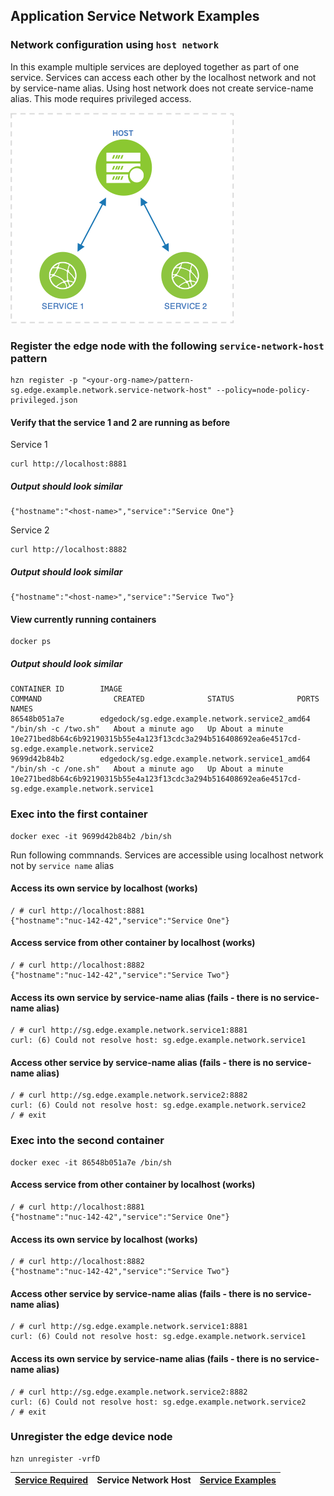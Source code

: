 ## Application Service Network Examples
### Network configuration using `host network`

In this example multiple services are deployed together as part of one service. Services can access each other by the localhost network and not by service-name alias. Using host network does not create service-name alias. This mode requires privileged access.

![](../../media/service-network-host.png)

### Register the edge node with the following `service-network-host` pattern
```
hzn register -p "<your-org-name>/pattern-sg.edge.example.network.service-network-host" --policy=node-policy-privileged.json
```
#### Verify that the service 1 and 2 are running as before
Service 1
```
curl http://localhost:8881
```
##### Output should look similar
```
{"hostname":"<host-name>","service":"Service One"}
```
Service 2
```
curl http://localhost:8882
```
##### Output should look similar
```
{"hostname":"<host-name>","service":"Service Two"}
```

#### View currently running containers
```
docker ps
```
##### Output should look similar
```
CONTAINER ID        IMAGE                                             COMMAND                CREATED              STATUS              PORTS               NAMES
86548b051a7e        edgedock/sg.edge.example.network.service2_amd64   "/bin/sh -c /two.sh"   About a minute ago   Up About a minute                       10e271bed8b64c6b92190315b55e4a123f13cdc3a294b516408692ea6e4517cd-sg.edge.example.network.service2
9699d42b84b2        edgedock/sg.edge.example.network.service1_amd64   "/bin/sh -c /one.sh"   About a minute ago   Up About a minute                       10e271bed8b64c6b92190315b55e4a123f13cdc3a294b516408692ea6e4517cd-sg.edge.example.network.service1
```

### Exec into the first container
```
docker exec -it 9699d42b84b2 /bin/sh
```

Run following commnands. Services are accessible using localhost network not by `service name` alias
#### Access its own service by localhost (works)
```
/ # curl http://localhost:8881
{"hostname":"nuc-142-42","service":"Service One"}
```
#### Access service from other container by localhost (works)
```
/ # curl http://localhost:8882
{"hostname":"nuc-142-42","service":"Service Two"}
```
#### Access its own service by service-name alias (fails - there is no service-name alias)
```
/ # curl http://sg.edge.example.network.service1:8881
curl: (6) Could not resolve host: sg.edge.example.network.service1
```
#### Access other service by service-name alias (fails - there is no service-name alias)
```
/ # curl http://sg.edge.example.network.service2:8882
curl: (6) Could not resolve host: sg.edge.example.network.service2
/ # exit
```
### Exec into the second container
```
docker exec -it 86548b051a7e /bin/sh
```
#### Access service from other container by localhost (works)
```
/ # curl http://localhost:8881
{"hostname":"nuc-142-42","service":"Service One"}
```
#### Access its own service by localhost (works)
```
/ # curl http://localhost:8882
{"hostname":"nuc-142-42","service":"Service Two"}
```
#### Access other service by service-name alias (fails - there is no service-name alias)
```
/ # curl http://sg.edge.example.network.service1:8881
curl: (6) Could not resolve host: sg.edge.example.network.service1
```
#### Access its own service by service-name alias (fails - there is no service-name alias)
```
/ # curl http://sg.edge.example.network.service2:8882
curl: (6) Could not resolve host: sg.edge.example.network.service2
/ # exit
```
### Unregister the edge device node
```
hzn unregister -vrfD
```

|[Service Required](https://github.com/edgedock/example/tree/master/network/register/04-service-required) | **Service Network Host** | [Service Examples](https://github.com/edgedock/example/tree/master/network/register)  |
|:--|:-:|--:|
